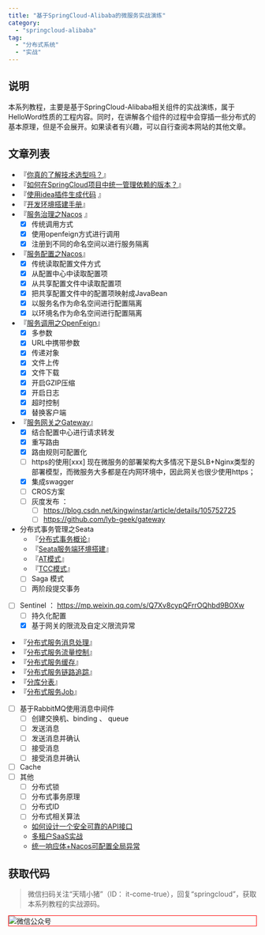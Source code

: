 ```yaml
---
title: "基于SpringCloud-Alibaba的微服务实战演练"
category:
  - "springcloud-alibaba"
tag:
  - "分布式系统"
  - "实战"
---
```


## 说明

本系列教程，主要是基于SpringCloud-Alibaba相关组件的实战演练，属于HelloWord性质的工程内容。同时，在讲解各个组件的过程中会穿插一些分布式的基本原理，但是不会展开。如果读者有兴趣，可以自行查阅本网站的其他文章。


## 文章列表

- 『[你真的了解技术选型吗？](./before/chapterA.md)』
- 『[如何在SpringCloud项目中统一管理依赖的版本？](./before/chapterB.md)』 
- 『[使用idea插件生成代码](./before/easycode.md) 』
- 『[开发环境搭建手册](./before/env.md)』
- 『[服务治理之Nacos](chapter01.md) 』
  - [x] 传统调用方式
  - [x] 使用openfeign方式进行调用
  - [x] 注册到不同的命名空间以进行服务隔离
- 『[服务配置之Nacos](chapter02.md)』
  - [x] 传统读取配置文件方式
  - [x] 从配置中心中读取配置项
  - [x] 从共享配置文件中读取配置项
  - [x] 把共享配置文件中的配置项映射成JavaBean
  - [x] 以服务名作为命名空间进行配置隔离
  - [x] 以环境名作为命名空间进行配置隔离
- 『[服务调用之OpenFeign](chapter03.md)』
  - [x] 多参数
  - [x] URL中携带参数
  - [x] 传递对象
  - [x] 文件上传
  - [x] 文件下载
  - [x] 开启GZIP压缩
  - [x] 开启日志
  - [x] 超时控制
  - [x] 替换客户端
- 『[服务网关之Gateway](chapter04.md)』
  - [x] 结合配置中心进行请求转发
  - [x] 重写路由
  - [x] 路由规则可配置化
  - [ ] https的使用[xxx] 现在微服务的部署架构大多情况下是SLB+Nginx类型的部署模型，而微服务大多都是在内网环境中，因此网关也很少使用https；
  - [x] 集成swagger
  - [ ] CROS方案
  - [ ] 灰度发布 ： 
    - [ ] https://blog.csdn.net/kingwinstar/article/details/105752725
    - [ ] https://github.com/lyb-geek/gateway
- 分布式事务管理之Seata
  - 『[分布式事务概论](./seata/distribute-transaction.md)』
  - 『[Seata服务端环境搭建](./seata/install-seata.md)』
  - 『[AT模式](./seata/seata-at.md)』
  - 『[TCC模式](./seata/seata-tcc.md)』
  - [ ]  Saga 模式 
  - [ ] 两阶段提交事务
- [ ] Sentinel ： https://mp.weixin.qq.com/s/Q7Xv8cypQFrrOQhbd9BOXw
  - [ ] 持久化配置
  - [x] 基于网关的限流及自定义限流异常
- 『[分布式服务消息处理](chapter06.md)』
- 『[分布式服务流量控制](chapter07.md)』
- 『[分布式服务缓存](chapter08.md)』
- 『[分布式服务链路追踪](chapter09.md)』
- 『[分库分表](chapter10.md)』
- 『[分布式服务Job](chapter11.md)』
- [ ] 基于RabbitMQ使用消息中间件
  - [ ] 创建交换机、binding 、 queue 
  - [ ] 发送消息
  - [ ] 发送消息并确认
  - [ ] 接受消息
  - [ ] 接受消息并确认
- [ ] Cache
- [ ] 其他
  - [ ] 分布式锁
  - [ ] 分布式事务原理
  - [ ] 分布式ID
  - [ ] 分布式相关算法
  - [如何设计一个安全可靠的API接口](./other/create-a-niubi-api.md) 
  - [多租户SaaS实战](./other/una-saas-toturial.md)
  - [统一响应体+Nacos可配置全局异常](./other/global-exception.md)


## 获取代码

> 微信扫码关注“天晴小猪”（ID： it-come-true），回复“springcloud”，获取本系列教程的实战源码。


<img style="border:1px red solid; display:block; margin:0 auto;" :src="$withBase('/qrcode.jpg')" alt="微信公众号" />






